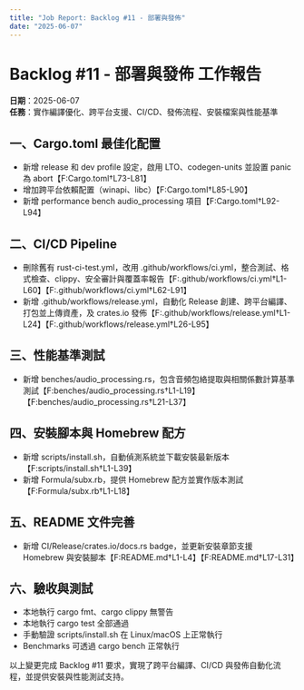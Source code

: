 ```yaml
---
title: "Job Report: Backlog #11 - 部署與發佈"
date: "2025-06-07"
---
```


# Backlog #11 - 部署與發佈 工作報告

**日期**：2025-06-07  
**任務**：實作編譯優化、跨平台支援、CI/CD、發佈流程、安裝檔案與性能基準

## 一、Cargo.toml 最佳化配置
- 新增 release 和 dev profile 設定，啟用 LTO、codegen-units 並設置 panic 為 abort【F:Cargo.toml†L73-L81】
- 增加跨平台依賴配置（winapi、libc）【F:Cargo.toml†L85-L90】
- 新增 performance bench audio_processing 項目【F:Cargo.toml†L92-L94】

## 二、CI/CD Pipeline
- 刪除舊有 rust-ci-test.yml，改用 .github/workflows/ci.yml，整合測試、格式檢查、clippy、安全審計與覆蓋率報告【F:.github/workflows/ci.yml†L1-L60】【F:.github/workflows/ci.yml†L62-L91】
- 新增 .github/workflows/release.yml，自動化 Release 創建、跨平台編譯、打包並上傳資產，及 crates.io 發佈【F:.github/workflows/release.yml†L1-L24】【F:.github/workflows/release.yml†L26-L95】

## 三、性能基準測試
- 新增 benches/audio_processing.rs，包含音頻包絡提取與相關係數計算基準測試【F:benches/audio_processing.rs†L1-L19】【F:benches/audio_processing.rs†L21-L37】

## 四、安裝腳本與 Homebrew 配方
- 新增 scripts/install.sh，自動偵測系統並下載安裝最新版本【F:scripts/install.sh†L1-L39】
- 新增 Formula/subx.rb，提供 Homebrew 配方並實作版本測試【F:Formula/subx.rb†L1-L18】

## 五、README 文件完善
- 新增 CI/Release/crates.io/docs.rs badge，並更新安裝章節支援 Homebrew 與安裝腳本【F:README.md†L1-L4】【F:README.md†L17-L31】

## 六、驗收與測試
- 本地執行 cargo fmt、cargo clippy 無警告
- 本地執行 cargo test 全部通過
- 手動驗證 scripts/install.sh 在 Linux/macOS 上正常執行
- Benchmarks 可透過 cargo bench 正常執行

以上變更完成 Backlog #11 要求，實現了跨平台編譯、CI/CD 與發佈自動化流程，並提供安裝與性能測試支持。
